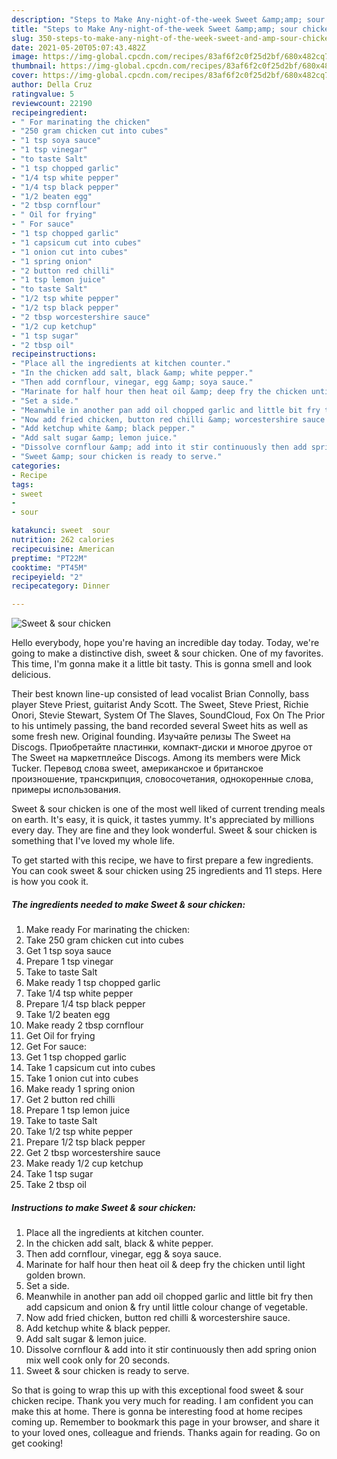 ```yaml
---
description: "Steps to Make Any-night-of-the-week Sweet &amp;amp; sour chicken"
title: "Steps to Make Any-night-of-the-week Sweet &amp;amp; sour chicken"
slug: 350-steps-to-make-any-night-of-the-week-sweet-and-amp-sour-chicken
date: 2021-05-20T05:07:43.482Z
image: https://img-global.cpcdn.com/recipes/83af6f2c0f25d2bf/680x482cq70/sweet-sour-chicken-recipe-main-photo.jpg
thumbnail: https://img-global.cpcdn.com/recipes/83af6f2c0f25d2bf/680x482cq70/sweet-sour-chicken-recipe-main-photo.jpg
cover: https://img-global.cpcdn.com/recipes/83af6f2c0f25d2bf/680x482cq70/sweet-sour-chicken-recipe-main-photo.jpg
author: Della Cruz
ratingvalue: 5
reviewcount: 22190
recipeingredient:
- " For marinating the chicken"
- "250 gram chicken cut into cubes"
- "1 tsp soya sauce"
- "1 tsp vinegar"
- "to taste Salt"
- "1 tsp chopped garlic"
- "1/4 tsp white pepper"
- "1/4 tsp black pepper"
- "1/2 beaten egg"
- "2 tbsp cornflour"
- " Oil for frying"
- " For sauce"
- "1 tsp chopped garlic"
- "1 capsicum cut into cubes"
- "1 onion cut into cubes"
- "1 spring onion"
- "2 button red chilli"
- "1 tsp lemon juice"
- "to taste Salt"
- "1/2 tsp white pepper"
- "1/2 tsp black pepper"
- "2 tbsp worcestershire sauce"
- "1/2 cup ketchup"
- "1 tsp sugar"
- "2 tbsp oil"
recipeinstructions:
- "Place all the ingredients at kitchen counter."
- "In the chicken add salt, black &amp; white pepper."
- "Then add cornflour, vinegar, egg &amp; soya sauce."
- "Marinate for half hour then heat oil &amp; deep fry the chicken until light golden brown."
- "Set a side."
- "Meanwhile in another pan add oil chopped garlic and little bit fry then add capsicum and onion &amp; fry until little colour change of vegetable."
- "Now add fried chicken, button red chilli &amp; worcestershire sauce."
- "Add ketchup white &amp; black pepper."
- "Add salt sugar &amp; lemon juice."
- "Dissolve cornflour &amp; add into it stir continuously then add spring onion mix well cook only for 20 seconds."
- "Sweet &amp; sour chicken is ready to serve."
categories:
- Recipe
tags:
- sweet
- 
- sour

katakunci: sweet  sour 
nutrition: 262 calories
recipecuisine: American
preptime: "PT22M"
cooktime: "PT45M"
recipeyield: "2"
recipecategory: Dinner

---
```



![Sweet &amp; sour chicken](https://img-global.cpcdn.com/recipes/83af6f2c0f25d2bf/680x482cq70/sweet-sour-chicken-recipe-main-photo.jpg)

Hello everybody, hope you're having an incredible day today. Today, we're going to make a distinctive dish, sweet &amp; sour chicken. One of my favorites. This time, I'm gonna make it a little bit tasty. This is gonna smell and look delicious.

Their best known line-up consisted of lead vocalist Brian Connolly, bass player Steve Priest, guitarist Andy Scott. The Sweet, Steve Priest, Richie Onori, Stevie Stewart, System Of The Slaves, SoundCloud, Fox On The Prior to his untimely passing, the band recorded several Sweet hits as well as some fresh new. Original founding. Изучайте релизы The Sweet на Discogs. Приобретайте пластинки, компакт-диски и многое другое от The Sweet на маркетплейсе Discogs. Among its members were Mick Tucker. Перевод слова sweet, американское и британское произношение, транскрипция, словосочетания, однокоренные слова, примеры использования.

Sweet &amp; sour chicken is one of the most well liked of current trending meals on earth. It's easy, it is quick, it tastes yummy. It's appreciated by millions every day. They are fine and they look wonderful. Sweet &amp; sour chicken is something that I've loved my whole life.


To get started with this recipe, we have to first prepare a few ingredients. You can cook sweet &amp; sour chicken using 25 ingredients and 11 steps. Here is how you cook it.

<!--inarticleads1-->

##### The ingredients needed to make Sweet &amp; sour chicken:

1. Make ready  For marinating the chicken:
1. Take 250 gram chicken cut into cubes
1. Get 1 tsp soya sauce
1. Prepare 1 tsp vinegar
1. Take to taste Salt
1. Make ready 1 tsp chopped garlic
1. Take 1/4 tsp white pepper
1. Prepare 1/4 tsp black pepper
1. Take 1/2 beaten egg
1. Make ready 2 tbsp cornflour
1. Get  Oil for frying
1. Get  For sauce:
1. Get 1 tsp chopped garlic
1. Take 1 capsicum cut into cubes
1. Take 1 onion cut into cubes
1. Make ready 1 spring onion
1. Get 2 button red chilli
1. Prepare 1 tsp lemon juice
1. Take to taste Salt
1. Take 1/2 tsp white pepper
1. Prepare 1/2 tsp black pepper
1. Get 2 tbsp worcestershire sauce
1. Make ready 1/2 cup ketchup
1. Take 1 tsp sugar
1. Take 2 tbsp oil




<!--inarticleads2-->

##### Instructions to make Sweet &amp; sour chicken:

1. Place all the ingredients at kitchen counter.
1. In the chicken add salt, black &amp; white pepper.
1. Then add cornflour, vinegar, egg &amp; soya sauce.
1. Marinate for half hour then heat oil &amp; deep fry the chicken until light golden brown.
1. Set a side.
1. Meanwhile in another pan add oil chopped garlic and little bit fry then add capsicum and onion &amp; fry until little colour change of vegetable.
1. Now add fried chicken, button red chilli &amp; worcestershire sauce.
1. Add ketchup white &amp; black pepper.
1. Add salt sugar &amp; lemon juice.
1. Dissolve cornflour &amp; add into it stir continuously then add spring onion mix well cook only for 20 seconds.
1. Sweet &amp; sour chicken is ready to serve.




So that is going to wrap this up with this exceptional food sweet &amp; sour chicken recipe. Thank you very much for reading. I am confident you can make this at home. There is gonna be interesting food at home recipes coming up. Remember to bookmark this page in your browser, and share it to your loved ones, colleague and friends. Thanks again for reading. Go on get cooking!

